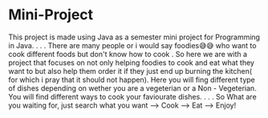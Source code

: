# Mini-Project
This project is made using Java as a semester mini project for Programming in Java.
.
.
.
There are many people or i would say foodies😅😅 who want to cook different foods but don't know how to cook . So here we are with a project that focuses on not only helping foodies to cook and eat what they want to but also help them order it if they just end up burning the kitchen( for which i pray that it should not happen). Here you will fing different type of dishes depending on wether you are a vegeterian or a Non - Vegeterian. You will find different ways to cook your faviourate dishes.
.
.
.
So What are you waiting for, just search what you want --> Cook --> Eat --> Enjoy!
